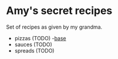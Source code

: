 # Amy's secret recipes

Set of recipes as given by my grandma.

- pizzas (TODO)
  -[base](./pizzas/base.md)
- sauces (TODO)
- spreads (TODO)